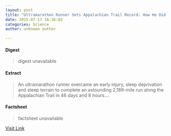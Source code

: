 ```yaml
---
layout: post
title: "Ultramarathon Runner Sets Appalachian Trail Record: How He Did It"
date: 2015-07-17 16:36:03
categories: Science
author: unknown author

---
```



#### Digest
>digest unavailable

#### Extract
>An ultramarathon runner overcame an early injury, sleep deprivation and steep terrain to complete an astounding 2,189-mile run along the Appalachian Trail in 46 days and 8 hours....

#### Factsheet
>factsheet unavailable

[Visit Link](http://www.livescience.com/51594-ultramarathon-record-appalachian-trail.html)



